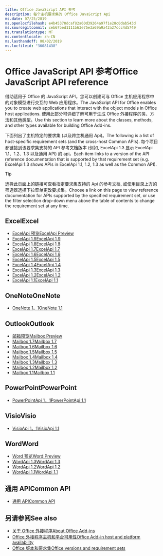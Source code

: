 ```yaml
---
title: Office JavaScript API 参考
description: 每个主机要求集的 Office JavaScript Api
ms.date: 07/25/2019
ms.openlocfilehash: e4b45370dcaf82a60d39264a97f1e28c0dab543d
ms.sourcegitcommit: ceb67bed1111b63e75e3a69a9a42a27ccc4d5749
ms.translationtype: MT
ms.contentlocale: zh-CN
ms.lasthandoff: 08/02/2019
ms.locfileid: "36081438"
---
```

# <a name="office-javascript-api-reference"></a><span data-ttu-id="4a3eb-103">Office JavaScript API 参考</span><span class="sxs-lookup"><span data-stu-id="4a3eb-103">Office JavaScript API reference</span></span>

<span data-ttu-id="4a3eb-104">借助适用于 Office 的 JavaScript API，您可以创建可与 Office 主机应用程序中的对象模型进行交互的 Web 应用程序。</span><span class="sxs-lookup"><span data-stu-id="4a3eb-104">The JavaScript API for Office enables you to create web applications that interact with the object models in Office host applications.</span></span> <span data-ttu-id="4a3eb-105">使用此部分可详细了解可用于生成 Office 外接程序的类、方法和其他类型。</span><span class="sxs-lookup"><span data-stu-id="4a3eb-105">Use this section to learn more about the classes, methods, and other types available for building Office Add-ins.</span></span>

<span data-ttu-id="4a3eb-106">下面列出了主机特定的要求集 (以及跨主机通用 Api)。</span><span class="sxs-lookup"><span data-stu-id="4a3eb-106">The following is a list of host-specific requirement sets (and the cross-host Common APIs).</span></span> <span data-ttu-id="4a3eb-107">每个项目都链接到该要求集支持的 API 参考文档版本 (例如, ExcelApi 1.3 显示 ExcelApi 1.1、1.2、1.3 以及通用 API) 的 api。</span><span class="sxs-lookup"><span data-stu-id="4a3eb-107">Each item links to a version of the API reference documentation that is supported by that requirement set (e.g. ExcelApi 1.3 shows APIs in ExcelApi 1.1, 1.2, 1.3 as well as the Common API).</span></span>

> [!TIP]
> <span data-ttu-id="4a3eb-108">选择此页面上的链接可查看指定要求集支持的 Api 的参考文档, 或使用目录上方的筛选器选择下拉菜单更改要求集。</span><span class="sxs-lookup"><span data-stu-id="4a3eb-108">Choose a link on this page to view reference documentation for APIs supported by the specified requirement set, or use the filter selection drop-down menu above the table of contents to change the requirement set at any time.</span></span>

## <a name="excel"></a><span data-ttu-id="4a3eb-109">Excel</span><span class="sxs-lookup"><span data-stu-id="4a3eb-109">Excel</span></span>

- [<span data-ttu-id="4a3eb-110">ExcelApi 预览</span><span class="sxs-lookup"><span data-stu-id="4a3eb-110">ExcelApi Preview</span></span>](/javascript/api/excel?view=excel-js-preview)
- [<span data-ttu-id="4a3eb-111">ExcelApi 1.9</span><span class="sxs-lookup"><span data-stu-id="4a3eb-111">ExcelApi 1.9</span></span>](/javascript/api/excel?view=excel-js-1.9)
- [<span data-ttu-id="4a3eb-112">ExcelApi 1.8</span><span class="sxs-lookup"><span data-stu-id="4a3eb-112">ExcelApi 1.8</span></span>](/javascript/api/excel?view=excel-js-1.8)
- [<span data-ttu-id="4a3eb-113">ExcelApi 1.7</span><span class="sxs-lookup"><span data-stu-id="4a3eb-113">ExcelApi 1.7</span></span>](/javascript/api/excel?view=excel-js-1.7)
- [<span data-ttu-id="4a3eb-114">ExcelApi 1.6</span><span class="sxs-lookup"><span data-stu-id="4a3eb-114">ExcelApi 1.6</span></span>](/javascript/api/excel?view=excel-js-1.6)
- [<span data-ttu-id="4a3eb-115">ExcelApi 1.5</span><span class="sxs-lookup"><span data-stu-id="4a3eb-115">ExcelApi 1.5</span></span>](/javascript/api/excel?view=excel-js-1.5)
- [<span data-ttu-id="4a3eb-116">ExcelApi 1.4</span><span class="sxs-lookup"><span data-stu-id="4a3eb-116">ExcelApi 1.4</span></span>](/javascript/api/excel?view=excel-js-1.4)
- [<span data-ttu-id="4a3eb-117">ExcelApi 1.3</span><span class="sxs-lookup"><span data-stu-id="4a3eb-117">ExcelApi 1.3</span></span>](/javascript/api/excel?view=excel-js-1.3)
- [<span data-ttu-id="4a3eb-118">ExcelApi 1.2</span><span class="sxs-lookup"><span data-stu-id="4a3eb-118">ExcelApi 1.2</span></span>](/javascript/api/excel?view=excel-js-1.2)
- [<span data-ttu-id="4a3eb-119">ExcelApi 1.1</span><span class="sxs-lookup"><span data-stu-id="4a3eb-119">ExcelApi 1.1</span></span>](/javascript/api/excel?view=excel-js-1.1)

## <a name="onenote"></a><span data-ttu-id="4a3eb-120">OneNote</span><span class="sxs-lookup"><span data-stu-id="4a3eb-120">OneNote</span></span>

- [<span data-ttu-id="4a3eb-121">OneNote 1。1</span><span class="sxs-lookup"><span data-stu-id="4a3eb-121">OneNote 1.1</span></span>](/javascript/api/onenote?view=onenote-js-1.1)

## <a name="outlook"></a><span data-ttu-id="4a3eb-122">Outlook</span><span class="sxs-lookup"><span data-stu-id="4a3eb-122">Outlook</span></span>

- [<span data-ttu-id="4a3eb-123">邮箱预览</span><span class="sxs-lookup"><span data-stu-id="4a3eb-123">Mailbox Preview</span></span>](/javascript/api/outlook?view=outlook-js-preview)
- [<span data-ttu-id="4a3eb-124">Mailbox 1.7</span><span class="sxs-lookup"><span data-stu-id="4a3eb-124">Mailbox 1.7</span></span>](/javascript/api/outlook?view=outlook-js-1.7)
- [<span data-ttu-id="4a3eb-125">Mailbox 1.6</span><span class="sxs-lookup"><span data-stu-id="4a3eb-125">Mailbox 1.6</span></span>](/javascript/api/outlook?view=outlook-js-1.6)
- [<span data-ttu-id="4a3eb-126">Mailbox 1.5</span><span class="sxs-lookup"><span data-stu-id="4a3eb-126">Mailbox 1.5</span></span>](/javascript/api/outlook?view=outlook-js-1.5)
- [<span data-ttu-id="4a3eb-127">Mailbox 1.4</span><span class="sxs-lookup"><span data-stu-id="4a3eb-127">Mailbox 1.4</span></span>](/javascript/api/outlook?view=outlook-js-1.4)
- [<span data-ttu-id="4a3eb-128">Mailbox 1.3</span><span class="sxs-lookup"><span data-stu-id="4a3eb-128">Mailbox 1.3</span></span>](/javascript/api/outlook?view=outlook-js-1.3)
- [<span data-ttu-id="4a3eb-129">Mailbox 1.2</span><span class="sxs-lookup"><span data-stu-id="4a3eb-129">Mailbox 1.2</span></span>](/javascript/api/outlook?view=outlook-js-1.2)
- [<span data-ttu-id="4a3eb-130">Mailbox 1.1</span><span class="sxs-lookup"><span data-stu-id="4a3eb-130">Mailbox 1.1</span></span>](/javascript/api/outlook?view=outlook-js-1.1)

## <a name="powerpoint"></a><span data-ttu-id="4a3eb-131">PowerPoint</span><span class="sxs-lookup"><span data-stu-id="4a3eb-131">PowerPoint</span></span>

- [<span data-ttu-id="4a3eb-132">PowerPointApi 1。1</span><span class="sxs-lookup"><span data-stu-id="4a3eb-132">PowerPointApi 1.1</span></span>](/javascript/api/powerpoint?view=powerpoint-js-1.1)

## <a name="visio"></a><span data-ttu-id="4a3eb-133">Visio</span><span class="sxs-lookup"><span data-stu-id="4a3eb-133">Visio</span></span>

- [<span data-ttu-id="4a3eb-134">VisioApi 1。1</span><span class="sxs-lookup"><span data-stu-id="4a3eb-134">VisioApi 1.1</span></span>](/javascript/api/visio?view=visio-js-1.1)

## <a name="word"></a><span data-ttu-id="4a3eb-135">Word</span><span class="sxs-lookup"><span data-stu-id="4a3eb-135">Word</span></span>

- [<span data-ttu-id="4a3eb-136">Word 预览</span><span class="sxs-lookup"><span data-stu-id="4a3eb-136">Word Preview</span></span>](/javascript/api/word?view=word-js-preview)
- [<span data-ttu-id="4a3eb-137">WordApi 1.3</span><span class="sxs-lookup"><span data-stu-id="4a3eb-137">WordApi 1.3</span></span>](/javascript/api/word?view=word-js-1.3)
- [<span data-ttu-id="4a3eb-138">WordApi 1.2</span><span class="sxs-lookup"><span data-stu-id="4a3eb-138">WordApi 1.2</span></span>](/javascript/api/word?view=word-js-1.2)
- [<span data-ttu-id="4a3eb-139">WordApi 1.1</span><span class="sxs-lookup"><span data-stu-id="4a3eb-139">WordApi 1.1</span></span>](/javascript/api/word?view=word-js-1.1)

## <a name="common-api"></a><span data-ttu-id="4a3eb-140">通用 API</span><span class="sxs-lookup"><span data-stu-id="4a3eb-140">Common API</span></span>

- [<span data-ttu-id="4a3eb-141">通用 API</span><span class="sxs-lookup"><span data-stu-id="4a3eb-141">Common API</span></span>](/javascript/api/office?view=common-js)

## <a name="see-also"></a><span data-ttu-id="4a3eb-142">另请参阅</span><span class="sxs-lookup"><span data-stu-id="4a3eb-142">See also</span></span>

- [<span data-ttu-id="4a3eb-143">关于 Office 外接程序</span><span class="sxs-lookup"><span data-stu-id="4a3eb-143">About Office Add-ins</span></span>](/office/dev/add-ins/overview)
- [<span data-ttu-id="4a3eb-144">Office 外接程序主机和平台可用性</span><span class="sxs-lookup"><span data-stu-id="4a3eb-144">Office Add-in host and platform availability</span></span>](/office/dev/add-ins/overview/office-add-in-availability)
- [<span data-ttu-id="4a3eb-145">Office 版本和要求集</span><span class="sxs-lookup"><span data-stu-id="4a3eb-145">Office versions and requirement sets</span></span>](/office/dev/add-ins/develop/office-versions-and-requirement-sets)
